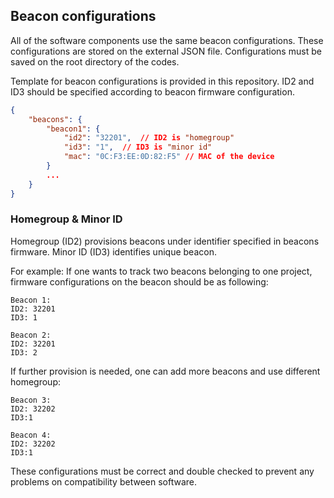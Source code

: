 ## Beacon configurations
All of the software components use the same beacon configurations. These configurations are stored
on the external JSON file. Configurations must be saved on the root directory of the codes.

Template for beacon configurations is provided in this repository.
ID2 and ID3 should be specified according to beacon firmware configuration.

```JSON
{
    "beacons": {
        "beacon1": {
            "id2": "32201",  // ID2 is "homegroup"
            "id3": "1",  // ID3 is "minor id"
            "mac": "0C:F3:EE:0D:82:F5" // MAC of the device
        }
        ...
    }
}
```

### Homegroup & Minor ID
Homegroup (ID2) provisions beacons under identifier specified in beacons firmware.
Minor ID (ID3) identifies unique beacon.

For example: If one wants to track two beacons belonging to one project,
firmware configurations on the beacon should be as following:

```
Beacon 1:
ID2: 32201
ID3: 1

Beacon 2:
ID2: 32201
ID3: 2
```

If further provision is needed, one can add more beacons and use different homegroup:

```
Beacon 3:
ID2: 32202
ID3:1

Beacon 4:
ID2: 32202
ID3:1
```
These configurations must be correct and double checked to prevent any problems on compatibility between software.